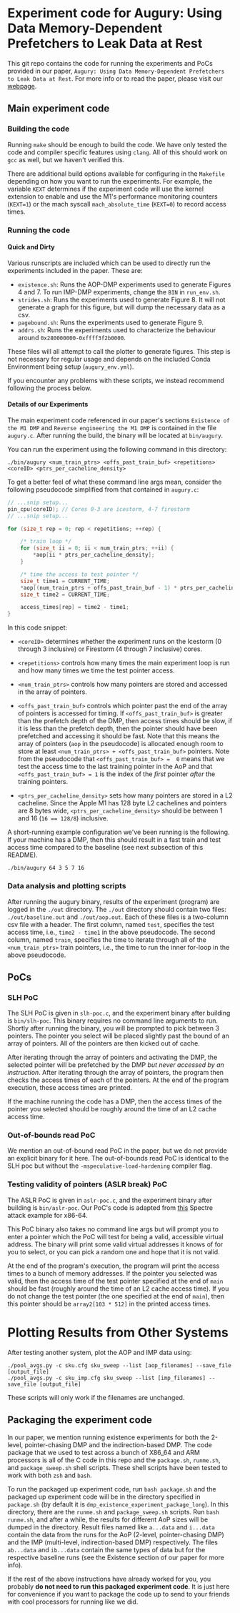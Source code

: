 # Experiment code for Augury: Using Data Memory-Dependent Prefetchers to Leak Data at Rest

This git repo contains the code for running the experiments and PoCs
provided in our paper, `Augury: Using Data Memory-Dependent
Prefetchers to Leak Data at Rest`. For more info or to read the paper,
please visit our [webpage](https://www.prefetchers.info/ "Augury
webpage and paper link").

## Main experiment code

### Building the code

Running `make` should be enough to build the code. We have only tested
the code and compiler specific features using `clang`. All of this
should work on `gcc` as well, but we haven't verified this.

There are additional build options available for configuring in the
`Makefile` depending on how you want to run the experiments. For
example, the variable `KEXT` determines if the experiment code will
use the kernel extension to enable and use the M1's performance
monitoring counters (`KEXT=1`) or the mach syscall
`mach_absolute_time` (`KEXT=0`) to record access times.

### Running the code

#### Quick and Dirty

Various runscripts are included which can be used to directly run the
experiments included in the paper.
These are:
 - `existence.sh`: Runs the AOP-DMP experiments used to generate Figures 4 and 7. To run IMP-DMP experiments, change the `BIN` in `run_env.sh`.
 - `strides.sh`: Runs the experiments used to generate Figure 8. It will not generate a graph for this figure, but will dump the necessary data as a csv.
 - `pagebound.sh`: Runs the experiments used to generate Figure 9.
 - `addrs.sh`: Runs the experiments used to characterize the behaviour around `0x280000000-0xffff3f2b0000`.

These files will all attempt to call the plotter to generate figures. This step is not necessary for regular usage and depends on the included Conda Environment being setup (`augury_env.yml`).

If you encounter any problems with these scripts, we instead recommend following the process below.

#### Details of our Experiments

The main experiment code referenced in our paper's sections `Existence
of the M1 DMP` and `Reverse engineering the M1 DMP` is contained in
the file `augury.c`. After running the build, the binary will be
located at `bin/augury`.

You can run the experiment using the following command in this directory:

```
./bin/augury <num_train_ptrs> <offs_past_train_buf> <repetitions>
<coreID> <ptrs_per_cacheline_density>
```

To get a better feel of what these command line args mean, consider
the following pseudocode simplified from that contained in `augury.c`:

```C
// ...snip setup...
pin_cpu(coreID); // Cores 0-3 are icestorm, 4-7 firestorm
// ...snip setup...

for (size_t rep = 0; rep < repetitions; ++rep) {

	/* train loop */
	for (size_t ii = 0; ii < num_train_ptrs; ++ii) {
		*aop[ii * ptrs_per_cacheline_density];
	}

	/* time the access to test pointer */
	size_t time1 = CURRENT_TIME;
	*aop[(num_train_ptrs + offs_past_train_buf - 1) * ptrs_per_cacheline_density];
	size_t time2 = CURRENT_TIME;

	access_times[rep] = time2 - time1;
}
```

In this code snippet:

* `<coreID>` determines whether the experiment runs on the Icestorm (0
  through 3 inclusive) or Firestorm (4 through 7 inclusive) cores.

* `<repetitions>` controls how many times the main experiment loop is
  run and how many times we time the test pointer access.

* `<num_train_ptrs>` controls how many pointers are stored and
  accessed in the array of pointers.

* `<offs_past_train_buf>` controls which pointer past the end of the
array of pointers is accessed for timing. If `<offs_past_train_buf>`
is greater than the prefetch depth of the DMP, then access times
should be slow, if it is less than the prefetch depth, then the
pointer should have been prefetched and accessing it should be
fast. Note that this means the array of pointers (`aop` in the
pseudocode) is allocated enough room to store at least
`<num_train_ptrs> + <offs_past_train_buf>` pointers. Note from the
pseudocode that `<offs_past_train_buf> =  0` means that we test the
access time to the last training pointer in the AoP and that
`<offs_past_train_buf> = 1` is the index of the *first* pointer
*after* the training pointers.

* `<ptrs_per_cacheline_density>` sets how many pointers are stored in
a L2 cacheline. Since the Apple M1 has 128 byte L2 cachelines and
pointers are 8 bytes wide, `<ptrs_per_cacheline_density>` should be
between 1 and 16 (`16 == 128/8`) inclusive.

A short-running example configuration we've been running is the
following. If your machine has a DMP, then this should result in a
fast train and test access time compared to the baseline (see next
subsection of this README).

```
./bin/augury 64 3 5 7 16
```

### Data analysis and plotting scripts

After running the augury binary, results of the experiment (program)
are logged in the `./out` directory. The `./out` directory should
contain two files: `./out/baseline.out` and `./out/aop.out`. Each of
these files is a two-column csv file with a header. The first column,
named `test`, specifies the test access time, i.e., `time2 - time1` in the
above pseudocode. The second column, named `train`, specifies the time
to iterate through all of the `<num_train_ptrs>` train pointers, i.e.,
the time to run the inner for-loop in the above pseudocode.

## PoCs

### SLH PoC

The SLH PoC is given in `slh-poc.c`, and the experiment binary after
building is `bin/slh-poc`. This binary requires no command line
arguments to run. Shortly after running the binary, you will be
prompted to pick between 3 pointers. The pointer you select will be
placed slightly past the bound of an array of pointers. All of the
pointers are then kicked out of cache.

After iterating through the array of pointers and activating the DMP,
the selected pointer will be prefetched by the DMP *but never accessed
by an instruction*. After iterating through the array of pointers, the
 program then checks the access times of each of the pointers. At the
end of the program execution, these access times are printed.

If the machine running the code has a DMP, then the access times of
the pointer you selected should be roughly around the time of an L2
cache access time.

### Out-of-bounds read PoC

We mention an out-of-bound read PoC in the paper, but we do not
provide an explicit binary for it here. The out-of-bounds read PoC is
identical to the SLH poc but without the
`-mspeculative-load-hardening` compiler flag.

### Testing validity of pointers (ASLR break) PoC

The ASLR PoC is given in `aslr-poc.c`, and the experiment binary after
building is `bin/aslr-poc`. Our PoC's code is adapted from [this](
https://github.com/Eugnis/spectre-attack "Spectre attack example
source link") Spectre attack example for x86-64.

This PoC binary also takes no command line args but will prompt you to
enter a pointer which the PoC will test for being a valid, accessible
virtual address. The binary will print some valid virtual addresses it
knows of for you to select, or you can pick a random one and hope that
it is not valid.

At the end of the program's execution, the program will print the
access times to a bunch of memory addresses. If the pointer you
selected was valid, then the access time of the test pointer specified
at the end of `main` should be fast (roughly around the time of an L2
cache access time). If you do not change the test pointer (the one
specified at the end of `main`), then this pointer should be
`array2[103 * 512]` in the printed access times.

# Plotting Results from Other Systems
After testing another system, plot the AOP and IMP data using:
```
./pool_avgs.py -c sku.cfg sku_sweep --list [aop_filenames] --save_file [output_file]
./pool_avgs.py -c sku_imp.cfg sku_sweep --list [imp_filenames] --save_file [output_file]
```

These scripts will only work if the filenames are unchanged.

## Packaging the experiment code

In our paper, we mention running existence experiments for both the
2-level, pointer-chasing DMP and the indirection-based DMP. The code
package that we used to test across a bunch of X86_64 and ARM
processors is all of the C code in this repo and the `package.sh`,
`runme.sh`, and `package_sweep.sh` shell scripts. These shell scripts
have been tested to work with both `zsh` and `bash`.

To run the packaged up experiment code, run `bash package.sh` and the
packaged up experiment code will be in the directory specified in
`package.sh` (by default it is
`dmp_existence_experiment_package_long`). In this directory, there are
the `runme.sh` and `package_sweep.sh` scripts. Run `bash runme.sh`, and
after a while, the results for different AoP sizes will be dumped in
the directory. Result files named like `a...data` and `i...data`
contain the data from the runs for the AoP (2-level, pointer-chasing
DMP) and the IMP (multi-level, indirection-based DMP)
respectively. The files `ab...data` and `ib...data` contain the same
types of data but for the respective baseline runs (see the Existence
section of our paper for more info).

If the rest of the above instructions have already worked for you, you
probably **do not need to run this packaged experiment code**. It is
just here for convenience if you want to package the code up to send
to your friends with cool processors for running like we did.
